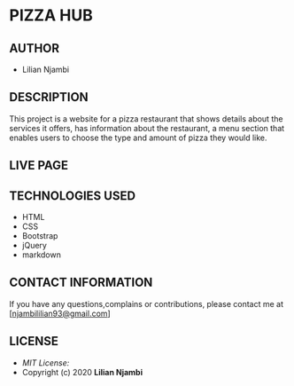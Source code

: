# PIZZA HUB

## AUTHOR
 * Lilian Njambi
## DESCRIPTION

This project is a website for a pizza restaurant that shows details about the services it offers, has information about the restaurant, a menu section  that enables users to choose the type and amount of pizza they would like.

## LIVE PAGE

## TECHNOLOGIES USED

* HTML
* CSS
* Bootstrap
* jQuery
* markdown


## CONTACT INFORMATION

If you have any questions,complains or contributions, please contact me at [njambililian93@gmail.com]

## LICENSE
* *MIT License:*
* Copyright (c) 2020 **Lilian Njambi**

